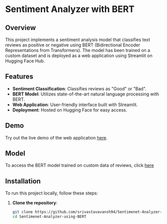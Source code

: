 # Sentiment Analyzer with BERT

## Overview
This project implements a sentiment analysis model that classifies text reviews as positive or negative using BERT (Bidirectional Encoder Representations from Transformers). The model has been trained on a custom dataset and is deployed as a web application using Streamlit on Hugging Face Hub.

## Features
- **Sentiment Classification**: Classifies reviews as "Good" or "Bad".
- **BERT Model**: Utilizes state-of-the-art natural language processing with BERT.
- **Web Application**: User-friendly interface built with Streamlit.
- **Deployment**: Hosted on Hugging Face for easy access.

## Demo
Try out the live demo of the web application [here](https://huggingface.co/spaces/vansh02062002/sentiment-analysis-using-BERT).

## Model
To access the BERT model trained on custom data of reviews, click [here](https://huggingface.co/vansh02062002/custom-sentiment-model) 

## Installation

To run this project locally, follow these steps:

1. **Clone the repository**:
   ```bash
   git clone https://github.com/srivastavavansh94/Sentimenet-Analyzer-using-BERT.git
   cd Sentimenet-Analyzer-using-BERT

